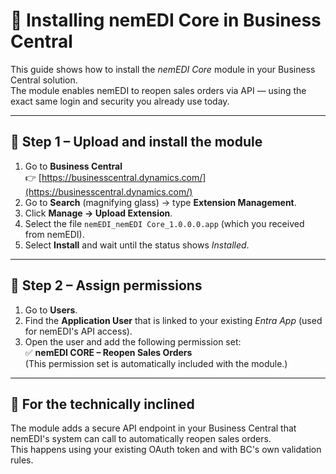 # 🧩 Installing nemEDI Core in Business Central

This guide shows how to install the *nemEDI Core* module in your Business Central solution.  
The module enables nemEDI to reopen sales orders via API — using the exact same login and security you already use today.

---

## 🔹 Step 1 – Upload and install the module
1. Go to **Business Central**  
   👉 [https://businesscentral.dynamics.com/](https://businesscentral.dynamics.com/)  
2. Go to **Search** (magnifying glass) → type **Extension Management**.  
3. Click **Manage → Upload Extension**.  
4. Select the file `nemEDI_nemEDI Core_1.0.0.0.app` (which you received from nemEDI).  
5. Select **Install** and wait until the status shows *Installed*.

---

## 🔹 Step 2 – Assign permissions
1. Go to **Users**.  
2. Find the **Application User** that is linked to your existing *Entra App* (used for nemEDI's API access).  
3. Open the user and add the following permission set:  
   ✅ **nemEDI CORE – Reopen Sales Orders**  
   (This permission set is automatically included with the module.)  

---

## 🔹 For the technically inclined
The module adds a secure API endpoint in your Business Central that nemEDI's system can call to automatically reopen sales orders.  
This happens using your existing OAuth token and with BC's own validation rules.